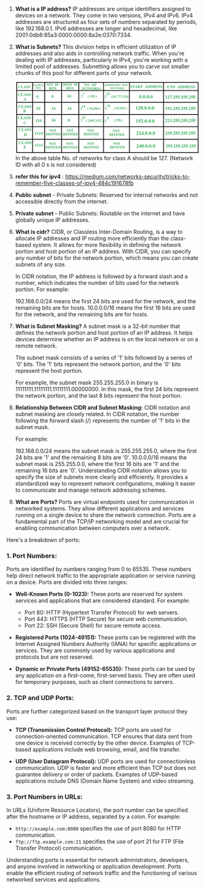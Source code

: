 1. **What is a IP address?**
    IP addresses are unique identifiers assigned to devices on a network. They come in two versions, IPv4 and IPv6. IPv4 addresses are structured as four sets of numbers separated by periods, like 192.168.0.1. IPv6 addresses are longer and hexadecimal, like 2001:0db8:85a3:0000:0000:8a2e:0370:7334.

2. **What is Subnets?**
    This division helps in efficient utilization of IP addresses and also aids in controlling network traffic. When you're dealing with IP addresses, particularly in IPv4, you're working with a limited pool of addresses. Subnetting allows you to carve out smaller chunks of this pool for different parts of your network.

    ![alt text](image.png)
    In the above table No. of networks for class A should be 127. (Network ID with all 0 s is not considered)

3. **refer this for ipv4** : https://medium.com/networks-security/tricks-to-remember-five-classes-of-ipv4-484c191678fb

4. **Public subnet** - Private Subnets: Reserved for internal networks and not accessible directly from the internet. 

5. **Private subnet** - Public Subnets: Routable on the internet and have globally unique IP addresses.

6. **What is cidr?**
    CIDR, or Classless Inter-Domain Routing, is a way to allocate IP addresses and IP routing more efficiently than the class-based system. It allows for more flexibility in defining the network portion and host portion of an IP address. With CIDR, you can specify any number of bits for the network portion, which means you can create subnets of any size.

    In CIDR notation, the IP address is followed by a forward slash and a number, which indicates the number of bits used for the network portion. For example:

    192.168.0.0/24 means the first 24 bits are used for the network, and the remaining bits are for hosts.
    10.0.0.0/16 means the first 16 bits are used for the network, and the remaining bits are for hosts.

7. **What is Subnet Masking?**
    A subnet mask is a 32-bit number that defines the network portion and host portion of an IP address. It helps devices determine whether an IP address is on the local network or on a remote network.

    The subnet mask consists of a series of '1' bits followed by a series of '0' bits. The '1' bits represent the network portion, and the '0' bits represent the host portion.

    For example, the subnet mask 255.255.255.0 in binary is 11111111.11111111.11111111.00000000. In this mask, the first 24 bits represent the network portion, and the last 8 bits represent the host portion.

8. **Relationship Between CIDR and Subnet Masking:**
    CIDR notation and subnet masking are closely related. In CIDR notation, the number following the forward slash (/) represents the number of '1' bits in the subnet mask.

    For example:

    192.168.0.0/24 means the subnet mask is 255.255.255.0, where the first 24 bits are '1' and the remaining 8 bits are '0'.
    10.0.0.0/16 means the subnet mask is 255.255.0.0, where the first 16 bits are '1' and the remaining 16 bits are '0'.
    Understanding CIDR notation allows you to specify the size of subnets more clearly and efficiently. It provides a standardized way to represent network configurations, making it easier to communicate and manage network addressing schemes.

9. **What are Ports?**
    Ports are virtual endpoints used for communication in networked systems. They allow different applications and services running on a single device to share the network connection. Ports are a fundamental part of the TCP/IP networking model and are crucial for enabling communication between computers over a network.

Here's a breakdown of ports:

### 1. Port Numbers:
Ports are identified by numbers ranging from 0 to 65535. These numbers help direct network traffic to the appropriate application or service running on a device. Ports are divided into three ranges:

- **Well-Known Ports (0-1023):** These ports are reserved for system services and applications that are considered standard. For example:
  - Port 80: HTTP (Hypertext Transfer Protocol) for web servers.
  - Port 443: HTTPS (HTTP Secure) for secure web communication.
  - Port 22: SSH (Secure Shell) for secure remote access.

- **Registered Ports (1024-49151):** These ports can be registered with the Internet Assigned Numbers Authority (IANA) for specific applications or services. They are commonly used by various applications and protocols but are not reserved.
  
- **Dynamic or Private Ports (49152-65535):** These ports can be used by any application on a first-come, first-served basis. They are often used for temporary purposes, such as client connections to servers.

### 2. TCP and UDP Ports:
Ports are further categorized based on the transport layer protocol they use:

- **TCP (Transmission Control Protocol):** TCP ports are used for connection-oriented communication. TCP ensures that data sent from one device is received correctly by the other device. Examples of TCP-based applications include web browsing, email, and file transfer.
  
- **UDP (User Datagram Protocol):** UDP ports are used for connectionless communication. UDP is faster and more efficient than TCP but does not guarantee delivery or order of packets. Examples of UDP-based applications include DNS (Domain Name System) and video streaming.

### 3. Port Numbers in URLs:
In URLs (Uniform Resource Locators), the port number can be specified after the hostname or IP address, separated by a colon. For example:
- `http://example.com:8080` specifies the use of port 8080 for HTTP communication.
- `ftp://ftp.example.com:21` specifies the use of port 21 for FTP (File Transfer Protocol) communication.

Understanding ports is essential for network administrators, developers, and anyone involved in networking or application development. Ports enable the efficient routing of network traffic and the functioning of various networked services and applications.